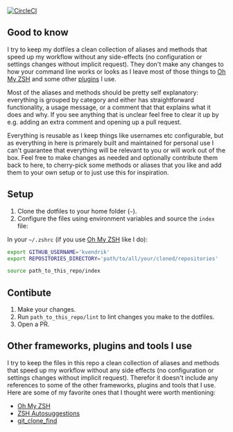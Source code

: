 [![CircleCI](https://circleci.com/gh/kvendrik/dotfiles.svg?style=svg)](https://circleci.com/gh/kvendrik/dotfiles)

## Good to know
I try to keep my dotfiles a clean collection of aliases and methods that speed up my workflow without any side-effects (no configuration or settings changes without implicit request). They don't make any changes to how your command line works or looks as I leave most of those things to [Oh My ZSH](https://ohmyz.sh) and some other [plugins](#other-frameworks-plugins-and-tools-i-use) I use.

Most of the aliases and methods should be pretty self explanatory: everything is grouped by category and either has straightforward functionality, a usage message, or a comment that that explains what it does and why. If you see anything that is unclear feel free to clear it up by e.g. adding an extra comment and opening up a pull request.

Everything is reusable as I keep things like usernames etc configurable, but as everything in here is primarely built and maintained for personal use I can't guarantee that everything will be relevant to you or will work out of the box. Feel free to make changes as needed and optionally contribute them back to here, to cherry-pick some methods or aliases that you like and add them to your own setup or to just use this for inspiration.

## Setup
1. Clone the dotfiles to your home folder (`~`).
2. Configure the files using environment variables and source the `index` file:

In your `~/.zshrc` (if you use [Oh My ZSH](http://ohmyz.sh) like I do):
```bash
export GITHUB_USERNAME='kvendrik'
export REPOSITORIES_DIRECTORY='path/to/all/your/cloned/repositories'

source path_to_this_repo/index
```

## Contibute
1. Make your changes.
2. Run `path_to_this_repo/lint` to lint changes you make to the dotfiles.
3. Open a PR.

## Other frameworks, plugins and tools I use
I try to keep the files in this repo a clean collection of aliases and methods that speed up my workflow without any side effects (no configuration or settings changes without implicit request). Therefor it doesn't include any references to some of the other frameworks, plugins and tools that I use. Here are some of my favorite ones that I thought were worth mentioning:

- [Oh My ZSH](https://ohmyz.sh)
- [ZSH Autosuggestions](https://github.com/zsh-users/zsh-autosuggestions/blob/master/INSTALL.md)
- [git_clone_find](https://github.com/kvendrik/git_clone_find)
